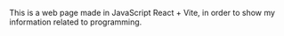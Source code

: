 This is a web page made in JavaScript React + Vite, in order to show my information related to programming.
